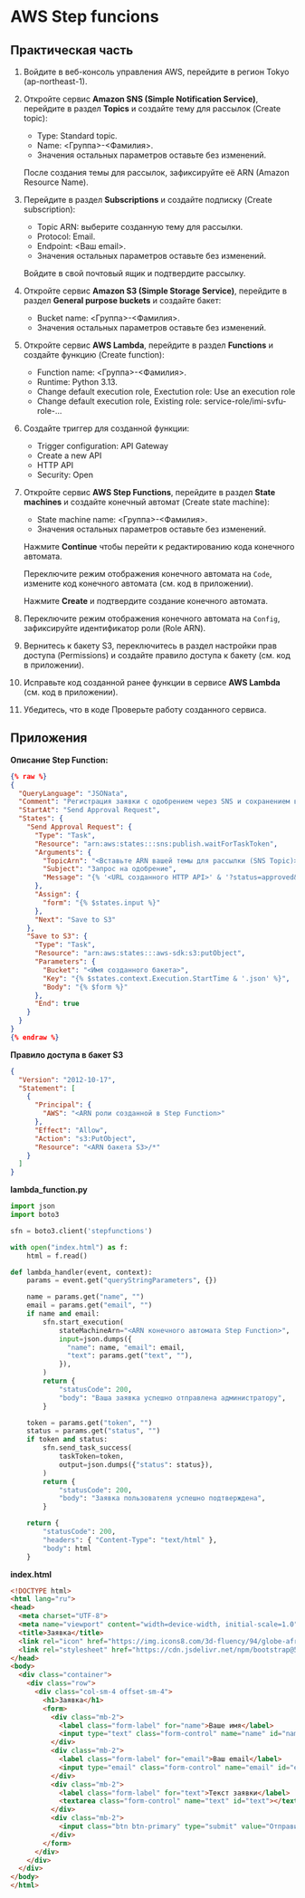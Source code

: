 # AWS Step funcions

## Практическая часть

1. Войдите в веб-консоль управления AWS, перейдите в регион Tokyo (ap-northeast-1).

2. Откройте сервис **Amazon SNS (Simple Notification Service)**, перейдите в раздел **Topics** и создайте тему для рассылок (Create topic):

    * Type: Standard topic.
    * Name: <Группа>-<Фамилия>.
    * Значения остальных параметров оставьте без изменений.

    После создания темы для рассылок, зафиксируйте её ARN (Amazon Resource Name).

3. Перейдите в раздел **Subscriptions** и создайте подписку (Create subscription):

    * Topic ARN: выберите созданную тему для рассылки.
    * Protocol: Email.
    * Endpoint: <Ваш email>.
    * Значения остальных параметров оставьте без изменений.

    Войдите в свой почтовый ящик и подтвердите рассылку.

4. Откройте сервис **Amazon S3 (Simple Storage Service)**, перейдите в раздел **General purpose buckets** и создайте бакет:

    * Bucket name: <Группа>-<Фамилия>.
    * Значения остальных параметров оставьте без изменений.

5. Откройте сервис **AWS Lambda**, перейдите в раздел **Functions** и создайте функцию (Create function):

    * Function name: <Группа>-<Фамилия>.
    * Runtime: Python 3.13.
    * Change default execution role, Exectution role: Use an execution role
    * Change default execution role, Existing role: service-role/imi-svfu-role-...

6. Создайте триггер для созданной функции:

    * Trigger configuration: API Gateway
    * Create a new API
    * HTTP API
    * Security: Open

7. Откройте сервис **AWS Step Functions**, перейдите в раздел **State machines** и создайте конечный автомат (Create state machine):

    * State machine name: <Группа>-<Фамилия>.
    * Значения остальных параметров оставьте без изменений.

    Нажмите **Continue** чтобы перейти к редактированию кода конечного автомата.

    Переключите режим отображения конечного автомата на `Code`, измените код конечного автомата (см. код в приложении).

    Нажмите **Create** и подтвердите создание конечного автомата.

8. Переключите режим отображения конечного автомата на `Config`, зафиксируйте идентификатор роли (Role ARN).

9. Вернитесь к бакету S3, переключитесь в раздел настройки прав доступа (Permissions) и создайте правило доступа к бакету (см. код в приложении).

10. Исправьте код созданной ранее функции в сервисе **AWS Lambda** (см. код в приложении).

11. Убедитесь, что в коде Проверьте работу созданного сервиса.

## Приложения

**Описание Step Function:**
```json
{% raw %}
{
  "QueryLanguage": "JSONata",
  "Comment": "Регистрация заявки с одобрением через SNS и сохранением в S3",
  "StartAt": "Send Approval Request",
  "States": {
    "Send Approval Request": {
      "Type": "Task",
      "Resource": "arn:aws:states:::sns:publish.waitForTaskToken",
      "Arguments": {
        "TopicArn": "<Вставьте ARN вашей темы для рассылки (SNS Topic)>",
        "Subject": "Запрос на одобрение",
        "Message": "{% '<URL созданного HTTP API>' & '?status=approved&token=' & $encodeUrlComponent($states.context.Task.Token) %}"
      },
      "Assign": {
        "form": "{% $states.input %}"
      },
      "Next": "Save to S3"
    },
    "Save to S3": {
      "Type": "Task",
      "Resource": "arn:aws:states:::aws-sdk:s3:putObject",
      "Parameters": {
        "Bucket": "<Имя созданного бакета>",
        "Key": "{% $states.context.Execution.StartTime & '.json' %}",
        "Body": "{% $form %}"
      },
      "End": true
    }
  }
}
{% endraw %}
```

**Правило доступа в бакет S3**
```json
{
  "Version": "2012-10-17",
  "Statement": [
    {
      "Principal": {
        "AWS": "<ARN роли созданной в Step Function>"
      },
      "Effect": "Allow",
      "Action": "s3:PutObject",
      "Resource": "<ARN бакета S3>/*"
    }
  ]
}
```

**lambda_function.py**
```python
import json
import boto3

sfn = boto3.client('stepfunctions')

with open("index.html") as f:
    html = f.read()

def lambda_handler(event, context):
    params = event.get("queryStringParameters", {})

    name = params.get("name", "")
    email = params.get("email", "")
    if name and email:
        sfn.start_execution(
            stateMachineArn="<ARN конечного автомата Step Function>",
            input=json.dumps({
              "name": name, "email": email,
              "text": params.get("text", ""),
            }),
        )
        return {
            "statusCode": 200,
            "body": "Ваша заявка успешно отправлена администратору",
        }

    token = params.get("token", "")
    status = params.get("status", "")
    if token and status:
        sfn.send_task_success(
            taskToken=token,
            output=json.dumps({"status": status}),
        )
        return {
            "statusCode": 200,
            "body": "Заявка пользователя успешно подтверждена",
        }

    return {
        "statusCode": 200,
        "headers": { "Content-Type": "text/html" },
        "body": html
    }
```

**index.html**
```html
<!DOCTYPE html>
<html lang="ru">
<head>
  <meta charset="UTF-8">
  <meta name="viewport" content="width=device-width, initial-scale=1.0">
  <title>Заявка</title>
  <link rel="icon" href="https://img.icons8.com/3d-fluency/94/globe-africa.png">
  <link rel="stylesheet" href="https://cdn.jsdelivr.net/npm/bootstrap@5.3.3/dist/css/bootstrap.min.css">
</head>
<body>
  <div class="container">
    <div class="row">
      <div class="col-sm-4 offset-sm-4">
        <h1>Заявка</h1>
        <form>
          <div class="mb-2">
            <label class="form-label" for="name">Ваше имя</label>
            <input type="text" class="form-control" name="name" id="name" required>
          </div>
          <div class="mb-2">
            <label class="form-label" for="email">Ваш email</label>
            <input type="email" class="form-control" name="email" id="email" required>
          </div>
          <div class="mb-2">
            <label class="form-label" for="text">Текст заявки</label>
            <textarea class="form-control" name="text" id="text"></textarea>
          </div>
          <div class="mb-2">
            <input class="btn btn-primary" type="submit" value="Отправить">
          </div>
        </form>
      </div>
    </div>
  </div>
</body>
</html>
```
